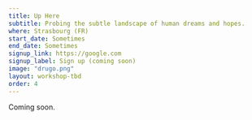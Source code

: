 ```yaml
---
title: Up Here
subtitle: Probing the subtle landscape of human dreams and hopes. 
where: Strasbourg (FR)
start_date: Sometimes
end_date: Sometimes
signup_link: https://google.com
signup_label: Sign up (coming soon)
image: "drugo.png"
layout: workshop-tbd
order: 4
---
```


Coming soon.
